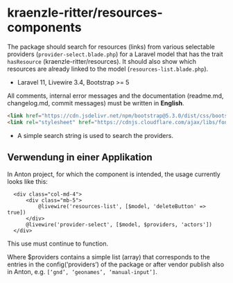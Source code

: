 
# kraenzle-ritter/resources-components

The package should search for resources (links) from various selectable providers (`provider-select.blade.php`) for a Laravel model that has the trait `hasResource` (kraenzle-ritter/resources). It should also show which resources are already linked to the model (`resources-list.blade.php`).

- Laravel 11,  Livewire 3.4, Bootstrap >= 5 

All comments, internal error messages and the documentation (readme.md, changelog.md, commit messages) must be written in **English**.

```html
<link href="https://cdn.jsdelivr.net/npm/bootstrap@5.3.0/dist/css/bootstrap.min.css" rel="stylesheet">
<link rel="stylesheet" href="https://cdnjs.cloudflare.com/ajax/libs/font-awesome/5.15.4/css/all.min.css">
```

- A simple search string is used to search the providers.

## Verwendung in einer Applikation

In Anton project, for which the component is intended, the usage currently looks like this:

```
  <div class="col-md-4">
      <div class="mb-5">
          @livewire('resources-list', [$model, 'deleteButton' => true])
      </div>
      @livewire('provider-select', [$model, $providers, 'actors'])
  </div>
```
This use must continue to function.

Where $providers contains a simple list (array) that corresponds to the entries in the config(‘providers’) of the package or after vendor publish also in Anton, e.g. `[‘gnd’, ‘geonames’, ‘manual-input’]`.
